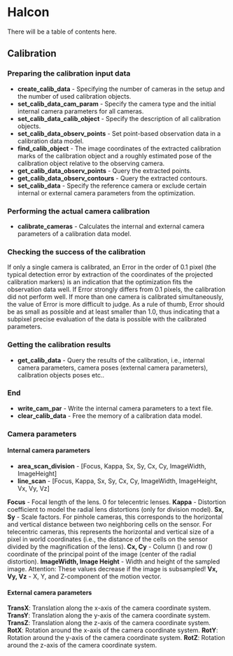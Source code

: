 # Halcon

There will be a table of contents here.

## Calibration

### Preparing the calibration input data

- **create_calib_data** - Specifying the number of cameras in the setup and the number of used calibration objects.
- **set_calib_data_cam_param** - Specify the camera type and the initial internal camera parameters for all cameras.
- **set_calib_data_calib_object** - Specify the description of all calibration objects.
- **set_calib_data_observ_points** - Set point-based observation data in a calibration data model.
- **find_calib_object** - The image coordinates of the extracted calibration marks of the calibration object and a roughly estimated pose of the calibration object relative to the observing camera.
- **get_calib_data_observ_points** - Query the extracted points.
- **get_calib_data_observ_contours** - Query the extracted contours.
- **set_calib_data** - Specify the reference camera or exclude certain internal or external camera parameters from the optimization. 

### Performing the actual camera calibration

- **calibrate_cameras** - Calculates the internal and external camera parameters of a calibration data model.

### Checking the success of the calibration

If only a single camera is calibrated, an Error in the order of 0.1 pixel (the typical detection error by extraction of the coordinates of the projected calibration markers) is an indication that the optimization fits the observation data well. If Error strongly differs from 0.1 pixels, the calibration did not perform well. 
 If more than one camera is calibrated simultaneously, the value of Error is more difficult to judge. As a rule of thumb, Error should be as small as possible and at least smaller than 1.0, thus indicating that a subpixel precise evaluation of the data is possible with the calibrated parameters. 

### Getting the calibration results

- **get_calib_data** - Query the results of the calibration, i.e., internal camera parameters, camera poses (external camera parameters), calibration objects poses etc..

### End

- **write_cam_par** - Write the internal camera parameters to a text file.
- **clear_calib_data** - Free the memory of a calibration data model.

### Camera parameters

#### Internal camera parameters

- **area_scan_division** - [Focus, Kappa, Sx, Sy, Cx, Cy, ImageWidth, ImageHeight]
- **line_scan** - [Focus, Kappa, Sx, Sy, Cx, Cy, ImageWidth, ImageHeight, Vx, Vy, Vz]

**Focus** - Focal length of the lens. 0 for telecentric lenses.
**Kappa** - Distortion coefficient to model the radial lens distortions (only for division model).
**Sx, Sy** - Scale factors. For pinhole cameras, this corresponds to the horizontal and vertical distance between two neighboring cells on the sensor. For telecentric cameras, this represents the horizontal and vertical size of a pixel in world coordinates (i.e., the distance of the cells on the sensor divided by the magnification of the lens).
**Cx, Cy** - Column () and row () coordinate of the principal point of the image (center of the radial distortion).
**ImageWidth, Image Height** - Width and height of the sampled image. Attention: These values decrease if the image is subsampled!
**Vx, Vy, Vz** - X, Y, and Z-component of the motion vector.

#### External camera parameters

**TransX**: Translation along the x-axis of the camera coordinate system.
**TransY**: Translation along the y-axis of the camera coordinate system.
**TransZ**: Translation along the z-axis of the camera coordinate system.
**RotX**: Rotation around the x-axis of the camera coordinate system.
**RotY**: Rotation around the y-axis of the camera coordinate system.
**RotZ**: Rotation around the z-axis of the camera coordinate system.

